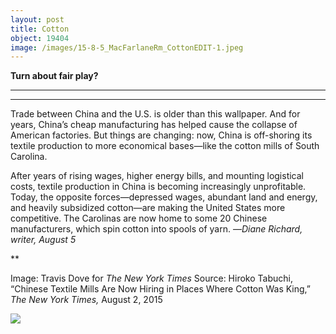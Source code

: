 ```yaml
---
layout: post
title: Cotton
object: 19404
image: /images/15-8-5_MacFarlaneRm_CottonEDIT-1.jpeg
---
```

**Turn about fair play?**

****

****

Trade between China and the U.S. is older than this wallpaper. And for years, China’s cheap manufacturing has helped cause the collapse of American factories. But things are changing: now, China is off-shoring its textile production to more economical bases—like the cotton mills of South Carolina.

After years of rising wages, higher energy bills, and mounting logistical costs, textile production in China is becoming increasingly unprofitable. Today, the opposite forces—depressed wages, abundant land and energy, and heavily subsidized cotton—are making the United States more competitive. The Carolinas are now home to some 20 Chinese manufacturers, which spin cotton into spools of yarn. —*Diane Richard, writer, August 5*

**

Image: Travis Dove for *The New York Times*
 Source: Hiroko Tabuchi, “Chinese Textile Mills Are Now Hiring in Places Where Cotton Was King,” *The New York Times,* August 2, 2015 

![]({{siteurl.base}}/images/15-8-5_MacFarlaneRm_CottonEDIT-1.jpeg)

